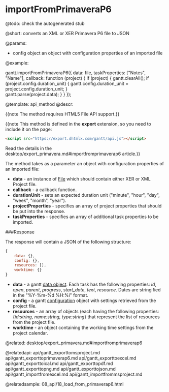 importFromPrimaveraP6
=============


@todo:
	check the autogenerated stub

@short:
	converts an XML or XER Primavera P6 file to JSON

@params:
- config		object		an object with configuration properties of an imported file




@example:

gantt.importFromPrimaveraP6({
	data: file,
    taskProperties: ["Notes", "Name"],
    callback: function (project) {
    	if (project) {
        	gantt.clearAll();
            if (project.config.duration_unit) {
            	gantt.config.duration_unit = project.config.duration_unit;
            }                    
            gantt.parse(project.data);
        }
     }
});


@template:	api_method
@descr:

{{note The method requires HTML5 File API support.}}

{{note This method is defined in the **export** extension, so you need to include it on the page:

~~~html
<script src="https://export.dhtmlx.com/gantt/api.js"></script>  
~~~
Read the details in the desktop/export_primavera.md#importfromprimaverap6 article.}}

The method takes as a parameter an object with configuration properties of an imported file:

- **data** - an instance of [File](https://developer.mozilla.org/en-US/docs/Web/API/File) which should contain either XER or XML Project file.
- **callback** - a callback function.
- **durationUnit** - sets an expected duration unit ("minute", "hour", "day", "week", "month", "year").
- **projectProperties** - specifies an array of project properties that should be put into the response.
- **taskProperties** - specifies an array of additional task properties to be imported.

###Response

The response will contain a JSON of the following structure:

~~~js
{
    data: {},
    config: {},
    resources: [],
    worktime: {}
}
~~~

- **data** - a gantt [data object](desktop/supported_data_formats.md#json). Each task has the following properties: *id*, *open*, *parent*, *progress*, *start_date*, *text*, *resource*. 
Dates are stringified in the "%Y-%m-%d %H:%i" format. 
- **config** - a gantt [configuration](api/refs/gantt_props.md) object with settings retrieved from the project file.
- **resources** - an array of objects (each having the following properties: {*id:string, name:string, type:string*} that represent the list of resources from the project file.
- **worktime** - an object containing the working time settings from the project calendar.

@related:
desktop/export_primavera.md#importfromprimaverap6

@relatedapi:
api/gantt_exporttomsproject.md
api/gantt_exporttoprimaverap6.md
api/gantt_exporttoexcel.md
api/gantt_exporttoical.md
api/gantt_exporttopdf.md
api/gantt_exporttopng.md
api/gantt_exporttojson.md
api/gantt_importfromexcel.md
api/gantt_importfrommsproject.md


@relatedsample:
08_api/18_load_from_primaverap6.html